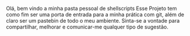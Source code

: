 Olá, bem vindo a minha pasta pessoal de shellscripts
Esse Projeto tem como fim ser uma porta de entrada para a minha prática com git, além de claro ser um pastebin de todo o meu ambiente.
Sinta-se a vontade para compartilhar, melhorar e comunicar-me qualquer tipo de sugestão.
